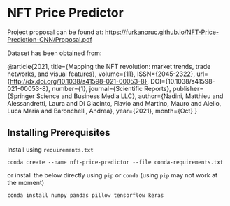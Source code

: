 # NFT Price Predictor

Project proposal can be found at: https://furkanoruc.github.io/NFT-Price-Prediction-CNN/Proposal.pdf


Dataset has been obtained from: 

@article{2021,
   title={Mapping the NFT revolution: market trends, trade networks, and visual features},
   volume={11},
   ISSN={2045-2322},
   url={http://dx.doi.org/10.1038/s41598-021-00053-8},
   DOI={10.1038/s41598-021-00053-8},
   number={1},
   journal={Scientific Reports},
   publisher={Springer Science and Business Media LLC},
   author={Nadini, Matthieu and Alessandretti, Laura and Di Giacinto, Flavio and Martino, Mauro and Aiello, Luca Maria and Baronchelli, Andrea},
   year={2021},
   month={Oct}
}

## Installing Prerequisites

Install using `requirements.txt`

```shell
conda create --name nft-price-predictor --file conda-requirements.txt
```

or install the below directly using `pip` or `conda` (using `pip` may not work at the moment)

```shell
conda install numpy pandas pillow tensorflow keras
```
